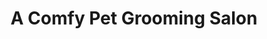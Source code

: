 ---
title: "A Comfy Pet Grooming Salon"
url: /millsboro/a-comfy-pet-grooming-salon/
shop: pet grooming
---